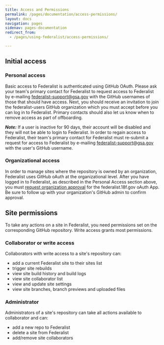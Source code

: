 ```yaml
---
title: Access and Permissions
permalink: /pages/documentation/access-permissions/
layout: docs
navigation: pages
sidenav: pages-documentation
redirect_from: 
  - /pages/using-federalist/access-permissions/

---
```


## Initial access

### Personal access
Basic access to Federalist is authenticated using GitHub OAuth. Please ask your team's primary contact for Federalist to request access to Federalist by e-mailing federalist-support@gsa.gov with the GitHub usernames of those that should have access. Next, you should receive an invitation to join the federalist-users GitHub organization which you must accept before you can log in to Federalist. Primary contacts should also let us know when to remove access as part of offboarding.

***Note:*** If a user is inactive for 90 days, their account will be disabled and they will not be able to login to Federalist. In order to regain access to Federalist, their team's primary contact for Federalist must re-submit a request for access to Federalist by e-mailing federalist-support@gsa.gov with the user's GitHub username.

### Organizational access
In order to manage sites where the repository is owned by an organization, Federalist uses GitHub oAuth at the organizational level. After you have logged in to Federalist, as described in the Personal Access section above, you must [request organization approval](https://help.github.com/en/articles/requesting-organization-approval-for-oauth-apps) for the federalist.18f.gov oAuth App. Be sure to follow up with your organization's GitHub admin to confirm approval.

## Site permissions

To take any actions on a site in Federalist, you need permissions set on the corresponding GitHub repository. Write access grants most permissions.

### Collaborator or write access

Collaborators with write access to a site's repository can:
- add a current Federalist site to their sites list
- trigger site rebuilds
- view site build history and build logs
- view site collaborator list
- view and update site settings
- view site branches, branch previews and uploaded files

### Administrator

Administrators of a site's repository can take all actions available to collaborator and can:
- add a new repo to Federalist
- delete a site from Federalist
- add/remove site collaborators

